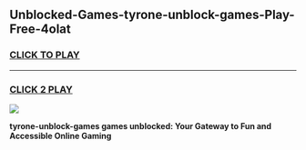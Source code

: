 
## Unblocked-Games-tyrone-unblock-games-Play-Free-4olat
<h3>
<a href="https://premium76.site?title=tyrone-unblock-games&ref=20A">CLICK TO PLAY</a></h3>
<hr>

<h3>
<a href="https://premium76.site?title=tyrone-unblock-games&ref=20A">CLICK 2 PLAY</a>
  
</h3>

<a href="https://premium76.site?title=tyrone-unblock-games&ref=20A"><img src="https://clearcache.store/games.png"></a>


**tyrone-unblock-games games unblocked: Your Gateway to Fun and Accessible Online Gaming**
